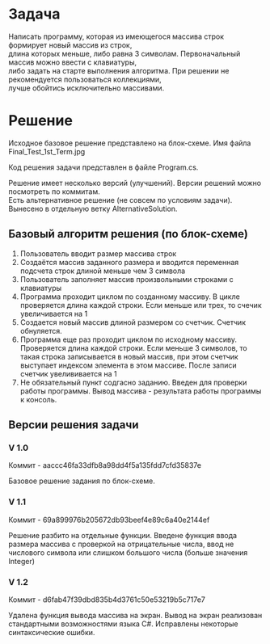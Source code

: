 # Задача

Написать программу, которая из имеющегося массива строк формирует новый массив из строк, \
длина которых меньше, либо равна 3 символам. Первоначальный массив можно ввести с клавиатуры, \
либо задать на старте выполнения алгоритма. При решении не рекомендуется пользоваться коллекциями, \
лучше обойтись исключительно массивами.

# Решение

Исходное базовое решение представлено на блок-схеме. Имя файла Final_Test_1st_Term.jpg

Код решения задачи представлен в файле Program.cs.

Решение имеет несколько версий (улучшений). Версии решений можно посмотреть по коммитам.\
Есть альтернативное решение (не совсем по условиям задачи). Вынесено в отдельную ветку AlternativeSolution.

## Базовый алгоритм решения (по блок-схеме)

1. Пользователь вводит размер массива строк
2. Создаётся массив заданного размера и вводится переменная подсчета строк длиной меньше чем 3 символа
3. Пользователь заполняет массив произвольными строками с клавиатуры
4. Программа проходит циклом по созданному массиву. В цикле проверяется длина каждой строки. Если меньше или трех, то счечик увеличивается на 1
5. Создается новый массив длиной размером со счетчик. Счетчик обнуляется.
6. Программа еще раз проходит циклом по исходному массиву. Проверяется длина каждой строки. Если меньше 3 символов, то такая строка записывается в новый массив, при этом счетчик выступает индексом элемента в этом массиве. После записи счетчик увелививается на 1
7. Не обязательный пункт содгасно заданию. Введен для проверки работы программы. Вывод массива - результата работы программы к консоль.

## Версии решения задачи
### V 1.0
Коммит - aaccc46fa33dfb8a98dd4f5a135fdd7cfd35837e

Базовое решение задания по блок-схеме.

### V 1.1

Коммит - 69a899976b205672db93beef4e89c6a40e2144ef

Решение разбито на отдельные функции. Введене функция ввода размера массива с проверкой на отрицательные числа, ввод не числового символа или слишком большого числа (больше значения Integer)

### V 1.2

Коммит - d6fab47f39dbd835b4d3761c50e53219b5c717e7

Удалена функция вывода массива на экран. Вывод на экран реализован стандартными возможностями языка C#. Исправлены некоторые синтаксические ошибки.